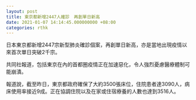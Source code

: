 ```yaml
---
layout: post
title: 東京都新增2447人確診　再創單日新高
date: 2021-01-07 14:14:45.000000000 +08:00
categories: rthk
---
```


日本東京都新增2447宗新型肺炎確診個案，再創單日新高，亦是當地出現疫情以來首次單日突破2千宗。

共同社報道，包括東京在內的首都圈疫情正在加速惡化，令人強烈憂慮醫療體制可能崩潰。

報道說，截至昨日，東京都政府確保了大約3500張床位，住院患者達3090人，病床使用率接近9成。正在協調住院以及在家或住宿療養的人數也達到3516人。
